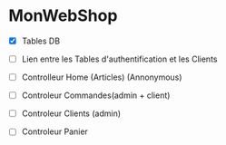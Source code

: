 # MonWebShop
- [x] Tables DB
- [ ] Lien entre les Tables d'authentification et les Clients
- [ ] Controlleur Home (Articles) (Annonymous)
- [ ] Controleur Commandes(admin + client)
- [ ] Controleur Clients (admin)
- [ ] Controleur Panier

